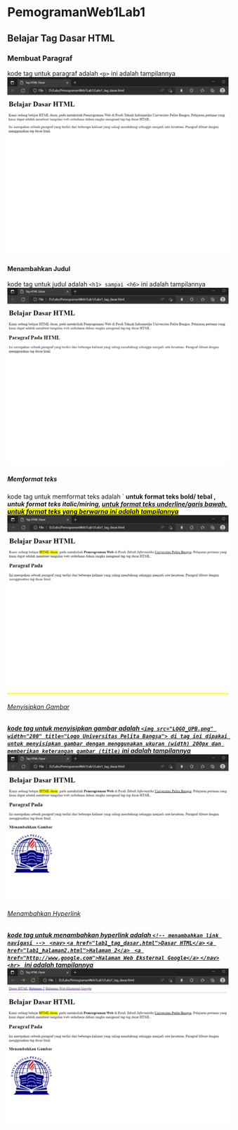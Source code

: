 # PemogramanWeb1Lab1
## Belajar Tag Dasar HTML

### Membuat Paragraf
kode tag untuk paragraf adalah `<p>`
ini adalah tampilannya
![Gambar 1](Screenshoot/ss1.png)

#### Menambahkan Judul
kode tag untuk judul adalah `<h1> sampai <h6>`
ini adalah tampilannya
![Gambar 2](Screenshoot/ss2.png)

##### Memformat teks
kode tag untuk memformat teks adalah `<b> untuk format teks bold/ tebal , <i> untuk format teks italic/miring, <u> untuk format teks underline/garis bawah, <mark> untuk format teks yang berwarna
ini adalah tampilannya
![Gambar 3](Screenshoot/ss3.png)

###### Menyisipkan Gambar
kode tag untuk menyisipkan gambar adalah `<img src="LOGO_UPB.png" width="200" title="Logo Universitas Pelita Bangsa"> di tag ini dipakai untuk menyisipkan gambar dengan menggunakan ukuran (width) 200px dan memberikan keterangan gambar (title)`
ini adalah tampilannya
![Gambar 4](Screenshoot/ss4.png) 

###### Menambahkan Hyperlink
kode tag untuk menambahkan hyperlink adalah 
`<!-- menambahkan link navigasi --> `
`<nav>`
    `<a href="lab1_tag_dasar.html">Dasar HTML</a>`
    `<a href="lab1_halaman2.html">Halaman 2</a>`
   ` <a href="http://www.google.com">Halaman Web Eksternal Google</a>`
`</nav>`
`<hr> ` 
ini adalah tampilannya
![Gambar 5](Screenshoot/ss5.png)